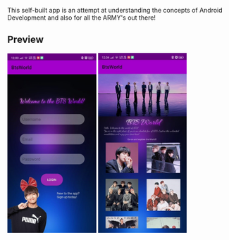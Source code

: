 This self-built app is an attempt at understanding the concepts of Android Development and also for all the ARMY's out there! 

## Preview
<span>
<img src="/screenshots/login.jpeg" width="40%">
<img src="/screenshots/home.jpeg" width="40%">
</span>
 

